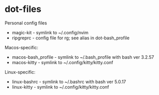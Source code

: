 # dot-files
Personal config files

- magic-kit - symlink to ~/.config/nvim
- ripgreprc - config file for rg; see alias in dot-bash_profile

Macos-specific:
- macos-bash_profile - symlink to ~/.bash_profile with bash ver 3.2.57
- macos-kitty - symlink to ~/.config/kitty/kitty.conf

Linux-specific:
- linux-bashrc - symlink to ~/.bashrc with bash ver 5.0.17
- linux-kitty - symlink to ~/.config/kitty/kitty.conf

